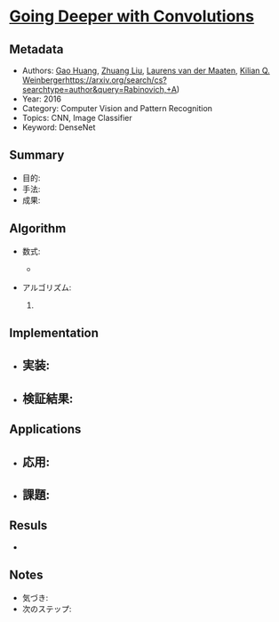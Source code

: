# [Going Deeper with Convolutions](https://arxiv.org/abs/1608.06993)

## Metadata

- Authors: [Gao Huang](https://arxiv.org/search/cs?searchtype=author&query=Huang,+G), [Zhuang Liu](https://arxiv.org/search/cs?searchtype=author&query=Liu,+Z), [Laurens van der Maaten](https://arxiv.org/search/cs?searchtype=author&query=van+der+Maaten,+L), [Kilian Q. Weinberger](https://arxiv.org/search/cs?searchtype=author&query=Weinberger,+K+Q)https://arxiv.org/search/cs?searchtype=author&query=Rabinovich,+A)
- Year: 2016
- Category: Computer Vision and Pattern Recognition
- Topics: CNN, Image Classifier
- Keyword: DenseNet

## Summary

- 目的: 
- 手法: 
- 成果: 

## **Algorithm**

- 数式:

  - 

- アルゴリズム:

  1. 

## **Implementation**

- 実装:
  - 
- 検証結果:
  - 

## **Applications**

- 応用:
  - 
- 課題:
  - 

## **Resuls**

- 

## **Notes**

- 気づき:
- 次のステップ: 